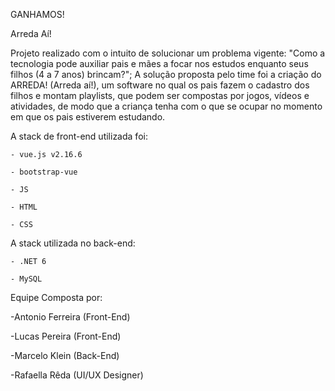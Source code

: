 GANHAMOS!

Arreda Aí! 

Projeto realizado com o intuito de solucionar um problema vigente: "Como a tecnologia pode auxiliar pais e mães a focar nos estudos enquanto seus filhos (4 a 7 anos) brincam?"; A solução proposta pelo time foi a criação do ARREDA! (Arreda aí!), um software no qual os pais fazem o cadastro dos filhos e montam playlists, que podem ser compostas por jogos, vídeos e atividades, de modo que a criança tenha com o que se ocupar no momento em que os pais estiverem estudando.

A stack de front-end utilizada foi:

    - vue.js v2.16.6

    - bootstrap-vue
    
    - JS
    
    - HTML
    
    - CSS
    
A stack utilizada no back-end:
    
    - .NET 6
    
    - MySQL

Equipe Composta por: 
  
  -Antonio Ferreira (Front-End)
  
  -Lucas Pereira (Front-End)
  
  -Marcelo Klein (Back-End)
  
  -Rafaella Rêda (UI/UX Designer)
